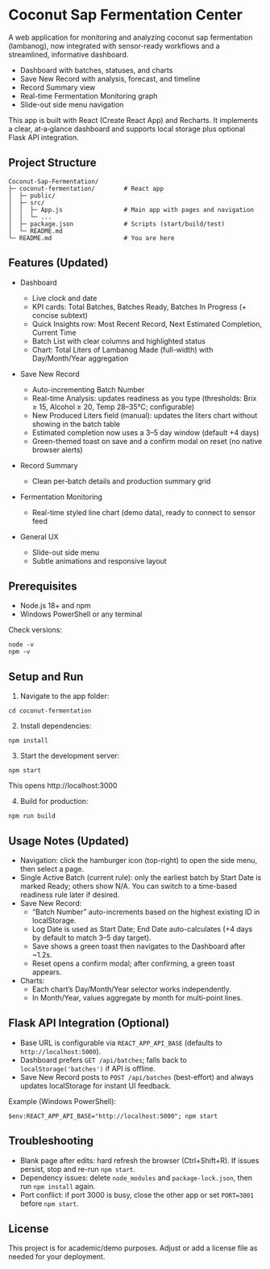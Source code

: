 # Coconut Sap Fermentation Center

A web application for monitoring and analyzing coconut sap fermentation (lambanog), now integrated with sensor-ready workflows and a streamlined, informative dashboard.

- Dashboard with batches, statuses, and charts
- Save New Record with analysis, forecast, and timeline
- Record Summary view
- Real-time Fermentation Monitoring graph
- Slide-out side menu navigation

This app is built with React (Create React App) and Recharts. It implements a clear, at‑a‑glance dashboard and supports local storage plus optional Flask API integration.

## Project Structure

```
Coconut-Sap-Fermentation/
├─ coconut-fermentation/        # React app
│  ├─ public/
│  ├─ src/
│  │  ├─ App.js                 # Main app with pages and navigation
│  │  └─ ...
│  ├─ package.json              # Scripts (start/build/test)
│  └─ README.md
└─ README.md                    # You are here
```

## Features (Updated)

- Dashboard
  - Live clock and date
  - KPI cards: Total Batches, Batches Ready, Batches In Progress (+ concise subtext)
  - Quick Insights row: Most Recent Record, Next Estimated Completion, Current Time
  - Batch List with clear columns and highlighted status
  - Chart: Total Liters of Lambanog Made (full-width) with Day/Month/Year aggregation

- Save New Record
  - Auto-incrementing Batch Number
  - Real-time Analysis: updates readiness as you type (thresholds: Brix ≥ 15, Alcohol ≥ 20, Temp 28–35°C; configurable)
  - New Produced Liters field (manual): updates the liters chart without showing in the batch table
  - Estimated completion now uses a 3–5 day window (default +4 days)
  - Green-themed toast on save and a confirm modal on reset (no native browser alerts)

- Record Summary
  - Clean per-batch details and production summary grid

- Fermentation Monitoring
  - Real-time styled line chart (demo data), ready to connect to sensor feed

- General UX
  - Slide-out side menu
  - Subtle animations and responsive layout

## Prerequisites

- Node.js 18+ and npm
- Windows PowerShell or any terminal

Check versions:
```
node -v
npm -v
```

## Setup and Run

1) Navigate to the app folder:
```
cd coconut-fermentation
```

2) Install dependencies:
```
npm install
```

3) Start the development server:
```
npm start
```
This opens http://localhost:3000

4) Build for production:
```
npm run build
```

## Usage Notes (Updated)

- Navigation: click the hamburger icon (top-right) to open the side menu, then select a page.
- Single Active Batch (current rule): only the earliest batch by Start Date is marked Ready; others show N/A. You can switch to a time-based readiness rule later if desired.
- Save New Record:
  - “Batch Number” auto-increments based on the highest existing ID in localStorage.
  - Log Date is used as Start Date; End Date auto-calculates (+4 days by default to match 3–5 day target).
  - Save shows a green toast then navigates to the Dashboard after ~1.2s.
  - Reset opens a confirm modal; after confirming, a green toast appears.
- Charts:
  - Each chart’s Day/Month/Year selector works independently.
  - In Month/Year, values aggregate by month for multi-point lines.

## Flask API Integration (Optional)

- Base URL is configurable via `REACT_APP_API_BASE` (defaults to `http://localhost:5000`).
- Dashboard prefers `GET /api/batches`; falls back to `localStorage('batches')` if API is offline.
- Save New Record posts to `POST /api/batches` (best-effort) and always updates localStorage for instant UI feedback.

Example (Windows PowerShell):
```
$env:REACT_APP_API_BASE="http://localhost:5000"; npm start
```

## Troubleshooting

- Blank page after edits: hard refresh the browser (Ctrl+Shift+R). If issues persist, stop and re-run `npm start`.
- Dependency issues: delete `node_modules` and `package-lock.json`, then run `npm install` again.
- Port conflict: if port 3000 is busy, close the other app or set `PORT=3001` before `npm start`.

## License

This project is for academic/demo purposes. Adjust or add a license file as needed for your deployment.
